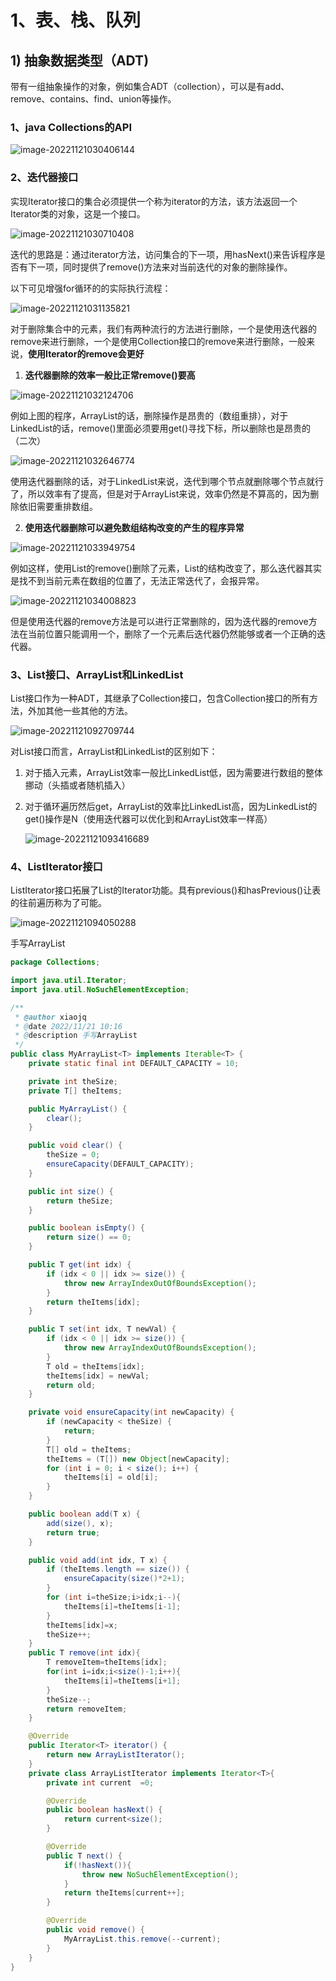 # 1、表、栈、队列

## 1) 抽象数据类型（ADT)

带有一组抽象操作的对象，例如集合ADT（collection），可以是有add、remove、contains、find、union等操作。

### 1、java Collections的API

![image-20221121030406144](./images/1.数据结构与算法笔记/image-20221121030406144.png)

### 2、迭代器接口

实现Iterator接口的集合必须提供一个称为iterator的方法，该方法返回一个Iterator类的对象，这是一个接口。

![image-20221121030710408](./images/1.数据结构与算法笔记/image-20221121030710408.png)

迭代的思路是：通过iterator方法，访问集合的下一项，用hasNext()来告诉程序是否有下一项，同时提供了remove()方法来对当前迭代的对象的删除操作。

以下可见增强for循环的的实际执行流程：

![image-20221121031135821](./images/1.数据结构与算法笔记/image-20221121031135821.png)

对于删除集合中的元素，我们有两种流行的方法进行删除，一个是使用迭代器的remove来进行删除，一个是使用Collection接口的remove来进行删除，一般来说，**使用Iterator的remove会更好**

1. **迭代器删除的效率一般比正常remove()要高**

![image-20221121032124706](./images/1.数据结构与算法笔记/image-20221121032124706.png)

​	例如上图的程序，ArrayList的话，删除操作是昂贵的（数组重排），对于LinkedList的话，remove()里面必须要用get()寻找下标，所以删除也是昂贵的（二次）

![image-20221121032646774](./images/1.数据结构与算法笔记/image-20221121032646774.png)

使用迭代器删除的话，对于LinkedList来说，迭代到哪个节点就删除哪个节点就行了，所以效率有了提高，但是对于ArrayList来说，效率仍然是不算高的，因为删除依旧需要重排数组。

2. **使用迭代器删除可以避免数组结构改变的产生的程序异常**

![image-20221121033949754](./images/1.数据结构与算法笔记/image-20221121033949754.png)

例如这样，使用List的remove()删除了元素，List的结构改变了，那么迭代器其实是找不到当前元素在数组的位置了，无法正常迭代了，会报异常。

![image-20221121034008823](./images/1.数据结构与算法笔记/image-20221121034008823.png)

但是使用迭代器的remove方法是可以进行正常删除的，因为迭代器的remove方法在当前位置只能调用一个，删除了一个元素后迭代器仍然能够或者一个正确的迭代器。

### 3、List接口、ArrayList和LinkedList

List接口作为一种ADT，其继承了Collection接口，包含Collection接口的所有方法，外加其他一些其他的方法。

![image-20221121092709744](images/1.数据结构与算法笔记/image-20221121092709744.png)

对List接口而言，ArrayList和LinkedList的区别如下：

1. 对于插入元素，ArrayList效率一般比LinkedList低，因为需要进行数组的整体挪动（头插或者随机插入）

2. 对于循环遍历然后get，ArrayList的效率比LinkedList高，因为LinkedList的get()操作是N（使用迭代器可以优化到和ArrayList效率一样高）

   ![image-20221121093416689](images/1.数据结构与算法笔记/image-20221121093416689.png)

### 4、ListIterator接口

ListIterator接口拓展了List的Iterator功能。具有previous()和hasPrevious()让表的往前遍历称为了可能。

![image-20221121094050288](images/1.数据结构与算法笔记/image-20221121094050288.png)

手写ArrayList

```java
package Collections;

import java.util.Iterator;
import java.util.NoSuchElementException;

/**
 * @author xiaojq
 * @date 2022/11/21 10:16
 * @description 手写ArrayList
 */
public class MyArrayList<T> implements Iterable<T> {
    private static final int DEFAULT_CAPACITY = 10;

    private int theSize;
    private T[] theItems;

    public MyArrayList() {
        clear();
    }

    public void clear() {
        theSize = 0;
        ensureCapacity(DEFAULT_CAPACITY);
    }

    public int size() {
        return theSize;
    }

    public boolean isEmpty() {
        return size() == 0;
    }

    public T get(int idx) {
        if (idx < 0 || idx >= size()) {
            throw new ArrayIndexOutOfBoundsException();
        }
        return theItems[idx];
    }

    public T set(int idx, T newVal) {
        if (idx < 0 || idx >= size()) {
            throw new ArrayIndexOutOfBoundsException();
        }
        T old = theItems[idx];
        theItems[idx] = newVal;
        return old;
    }

    private void ensureCapacity(int newCapacity) {
        if (newCapacity < theSize) {
            return;
        }
        T[] old = theItems;
        theItems = (T[]) new Object[newCapacity];
        for (int i = 0; i < size(); i++) {
            theItems[i] = old[i];
        }
    }

    public boolean add(T x) {
        add(size(), x);
        return true;
    }

    public void add(int idx, T x) {
        if (theItems.length == size()) {
            ensureCapacity(size()*2+1);
        }
        for (int i=theSize;i>idx;i--){
            theItems[i]=theItems[i-1];
        }
        theItems[idx]=x;
        theSize++;
    }
    public T remove(int idx){
        T removeItem=theItems[idx];
        for(int i=idx;i<size()-1;i++){
            theItems[i]=theItems[i+1];
        }
        theSize--;
        return removeItem;
    }

    @Override
    public Iterator<T> iterator() {
        return new ArrayListIterator();
    }
    private class ArrayListIterator implements Iterator<T>{
        private int current  =0;

        @Override
        public boolean hasNext() {
            return current<size();
        }

        @Override
        public T next() {
            if(!hasNext()){
                throw new NoSuchElementException();
            }
            return theItems[current++];
        }

        @Override
        public void remove() {
            MyArrayList.this.remove(--current);
        }
    }
}
```
